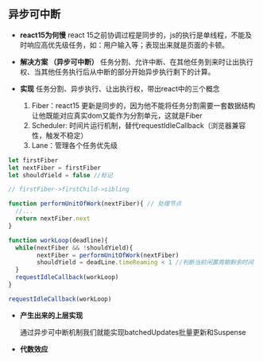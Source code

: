 ## 异步可中断
+ **react15为何慢**
react 15之前协调过程是同步的，js的执行是单线程，不能及时响应高优先级任务，如：用户输入等；表现出来就是页面的卡顿。

+ **解决方案 （异步可中断）**
任务分割、允许中断、在其他任务到来时让出执行权、当其他任务执行后从中断的部分开始异步执行剩下的计算。

+ **实现**
  任务分割、异步执行、让出执行权，带出react中的三个概念

  1. Fiber：react15 更新是同步的，因为他不能将任务分割需要一套数据结构让他既能对应真实dom又能作为分割单元，这就是Fiber
  2. Scheduler: 时间片运行机制，替代requestIdleCallback（浏览器兼容性，触发不稳定）
  3. Lane：管理各个任务优先级

``` javaScript
let firstFiber
let nextFiber = firstFiber
let shouldYield = false //标记

// firstFiber->firstChild->sibling

function performUnitOfWork(nextFiber){ // 处理节点
  //...
  return nextFiber.next
}

function workLoop(deadline){
  while(nextFiber && !shouldYield){
        nextFiber = performUnitOfWork(nextFiber)
        shouldYield = deadLine.timeReaming < 1 //判断当前闲置周期剩余时间
  }
  requestIdleCallback(workLoop)
}

requestIdleCallback(workLoop)
```


+ **产生出来的上层实现**

  通过异步可中断机制我们就能实现batchedUpdates批量更新和Suspense
  
+ **代数效应**

  
